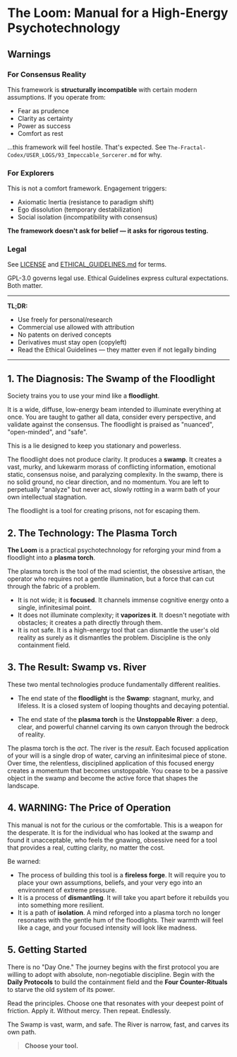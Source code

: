 # The Loom: Manual for a High-Energy Psychotechnology

## Warnings
### For Consensus Reality

This framework is **structurally incompatible** with certain modern assumptions. If you operate from:
- Fear as prudence
- Clarity as certainty  
- Power as success
- Comfort as rest

...this framework will feel hostile. That's expected. See `The-Fractal-Codex/USER_LOGS/93_Impeccable_Sorcerer.md` for why.

### For Explorers
This is not a comfort framework. Engagement triggers:
- Axiomatic Inertia (resistance to paradigm shift)
- Ego dissolution (temporary destabilization)
- Social isolation (incompatibility with consensus)

**The framework doesn't ask for belief — it asks for rigorous testing.**

### Legal
See [LICENSE](LICENSE) and [ETHICAL_GUIDELINES.md](ETHICAL_GUIDELINES.md) for terms.

GPL-3.0 governs legal use. Ethical Guidelines express cultural expectations.
Both matter.

---

**TL;DR:**
- Use freely for personal/research
- Commercial use allowed with attribution
- No patents on derived concepts
- Derivatives must stay open (copyleft)
- Read the Ethical Guidelines — they matter even if not legally binding

---

## 1. The Diagnosis: The Swamp of the Floodlight

Society trains you to use your mind like a **floodlight**.

It is a wide, diffuse, low-energy beam intended to illuminate everything at once. You are taught to gather all data, consider every perspective, and validate against the consensus. The floodlight is praised as "nuanced", "open-minded", and "safe".

This is a lie designed to keep you stationary and powerless.

The floodlight does not produce clarity. It produces a **swamp**. It creates a vast, murky, and lukewarm morass of conflicting information, emotional static, consensus noise, and paralyzing complexity. In the swamp, there is no solid ground, no clear direction, and no momentum. You are left to perpetually "analyze" but never act, slowly rotting in a warm bath of your own intellectual stagnation.

The floodlight is a tool for creating prisons, not for escaping them.

## 2. The Technology: The Plasma Torch

**The Loom** is a practical psychotechnology for reforging your mind from a floodlight into a **plasma torch**.

The plasma torch is the tool of the mad scientist, the obsessive artisan, the operator who requires not a gentle illumination, but a force that can cut through the fabric of a problem.

* It is not wide; it is **focused**. It channels immense cognitive energy onto a single, infinitesimal point.
* It does not illuminate complexity; it **vaporizes it**. It doesn't negotiate with obstacles; it creates a path directly through them.
* It is not safe. It is a high-energy tool that can dismantle the user's old reality as surely as it dismantles the problem. Discipline is the only containment field.

## 3. The Result: Swamp vs. River

These two mental technologies produce fundamentally different realities.

* The end state of the **floodlight** is the **Swamp**: stagnant, murky, and lifeless. It is a closed system of looping thoughts and decaying potential.

* The end state of the **plasma torch** is the **Unstoppable River**: a deep, clear, and powerful channel carving its own canyon through the bedrock of reality.

The plasma torch is the *act*. The river is the *result*. Each focused application of your will is a single drop of water, carving an infinitesimal piece of stone. Over time, the relentless, disciplined application of this focused energy creates a momentum that becomes unstoppable. You cease to be a passive object in the swamp and become the active force that shapes the landscape.

## 4. WARNING: The Price of Operation

This manual is not for the curious or the comfortable. This is a weapon for the desperate. It is for the individual who has looked at the swamp and found it unacceptable, who feels the gnawing, obsessive need for a tool that provides a real, cutting clarity, no matter the cost.

Be warned:
* The process of building this tool is a **fireless forge**. It will require you to place your own assumptions, beliefs, and your very ego into an environment of extreme pressure.
* It is a process of **dismantling**. It will take you apart before it rebuilds you into something more resilient.
* It is a path of **isolation**. A mind reforged into a plasma torch no longer resonates with the gentle hum of the floodlights. Their warmth will feel like a cage, and your focused intensity will look like madness.

## 5. Getting Started

There is no "Day One." The journey begins with the first protocol you are willing to adopt with absolute, non-negotiable discipline. Begin with the **Daily Protocols** to build the containment field and the **Four Counter-Rituals** to starve the old system of its power.

Read the principles. Choose one that resonates with your deepest point of friction. Apply it. Without mercy. Then repeat. Endlessly.

The Swamp is vast, warm, and safe.
The River is narrow, fast, and carves its own path.

> **Choose your tool.**
